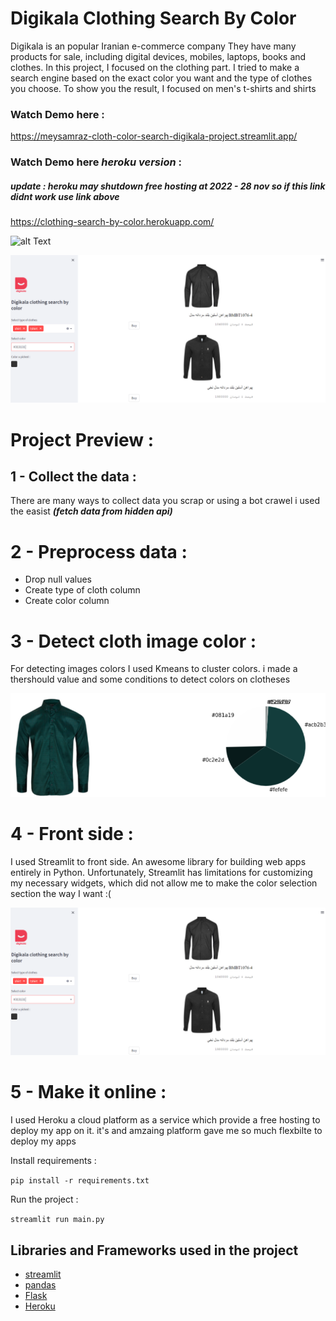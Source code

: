 # Digikala Clothing Search By Color

Digikala is an popular Iranian e-commerce company They have many products for sale, including digital devices, mobiles, laptops, books and clothes. In this project, I focused on the clothing part. I tried to make a search engine based on the exact color you want and the type of clothes you choose. To show you the result, I focused on men's t-shirts and shirts 

### Watch Demo here  : 

https://meysamraz-cloth-color-search-digikala-project.streamlit.app/


### Watch Demo here ***heroku version*** : 
##### update : heroku may shutdown free hosting at 2022 - 28 nov so if this link didnt work use link above 

https://clothing-search-by-color.herokuapp.com/

![alt Text](https://github.com/meysamraz/digikala-clothing-search-by-color/blob/master/src/demo.gif)

<p><img src="src/preview.png" alt=""></p>


# Project Preview : 

## 1 - Collect the data : 
There are many ways to collect data you scrap or using a bot crawel i used the easist ***(fetch data from hidden api)*** 

# 2 - Preprocess data : 
- Drop null values 
- Create type of cloth column 
- Create color column  

# 3 - Detect cloth image color :
For detecting images colors I used Kmeans to cluster colors. i made a thershould value  and some conditions to detect colors on clotheses
<p><img src="src/color_detection.png" alt=""></p>


# 4 - Front side : 
I used Streamlit to front side. An awesome library for building web apps entirely in Python. Unfortunately, Streamlit has limitations for customizing my necessary widgets, which did not allow me to make the color selection section the way I want :(

<p><img src="src/preview.png" alt=""></p>

# 5 - Make it online :
I used Heroku a cloud platform as a service which provide a free hosting to deploy my app on it. it's and amzaing platform gave me so much flexbilte to deploy my apps


Install requirements :

```pip install -r requirements.txt```

Run the project :

```streamlit run main.py```

##  Libraries and Frameworks used in the project

- [streamlit](https://streamlit.io/)
- [pandas](https://pandas.pydata.org/)
- [Flask](https://flask.palletsprojects.com/)
- [Heroku](https://www.heroku.com/)
